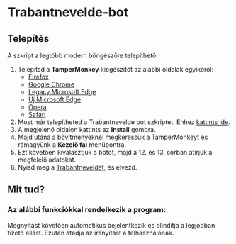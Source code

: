 # Trabantnevelde-bot

## Telepítés

A szkript a legtöbb modern böngészőre telepíthető.<br>

1. Telepítsd a **TamperMonkey** kiegészítőt az alábbi oldalak egyikéről:
    * [Firefox](https://addons.mozilla.org/en-US/firefox/addon/tampermonkey)
    * [Google Chrome](https://chrome.google.com/webstore/detail/tampermonkey/dhdgffkkebhmkfjojejmpbldmpobfkfo)
    * [Legacy Microsoft Edge](https://www.microsoft.com/store/apps/9NBLGGH5162S)
    * [Új Microsoft Edge](https://microsoftedge.microsoft.com/insider-addons/detail/iikmkjmpaadaobahmlepeloendndfphd)
    * [Opera](https://addons.opera.com/en/extensions/details/tampermonkey-beta)
    * [Safari](https://apps.apple.com/us/app/tampermonkey/id1482490089)
1. Most már telepítheted a Trabantnevelde bot szkriptet. Ehhez [kattints ide](https://github.com/szentedaniel/Trabantnevelde-bot/releases/latest/download/Trabantnevelde_bot.user.js).
2. A megjelenő oldalon kattints az **Install** gombra.
3. Majd utána a bővítményeknél megkeressük a TamperMonkeyt és rámagyünk a **Kezelő fal** menüpontra.
4. Ezt követően kiválasztjuk a botot, majd a 12. és 13. sorban átírjuk a megfelelő adatokat.
5. Nyisd meg a [Trabantneveldét](https://www.trabantnevelde.sztvm.org/), és élvezd.

## Mit tud?

### Az alábbi funkciókkal rendelkezik a program:

Megnyitást követően automatikus bejelentkezik és elindítja a legjobban fizető állást. Ezután átadja az irányítást a felhasználónak.
